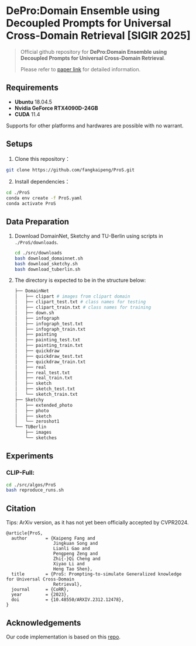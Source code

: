 # DePro:Domain Ensemble using Decoupled Prompts for Universal Cross-Domain Retrieval [SIGIR 2025]

> Official github repository for **DePro:Domain Ensemble using Decoupled Prompts for Universal Cross-Domain Retrieval**. 
> 
> Please refer to [paper link](https://arxiv.org/abs/2312.12478) for detailed information.

## Requirements

- **Ubuntu** 18.04.5 
- **Nvidia GeForce RTX4090D-24GB**
- **CUDA**  11.4

Supports for other platforms and hardwares are possible with no warrant. 

## Setups

1. Clone this repository：

``` bash
git clone https://github.com/fangkaipeng/ProS.git
```

2. Install dependencies：

```bash
cd ./ProS
conda env create -f ProS.yaml
conda activate ProS
```

## Data Preparation

1. Download DomainNet, Sketchy and TU-Berlin using scripts in `./ProS/downloads`.

   ``` bash
   cd ./src/downloads
   bash download_domainnet.sh
   bash download_sketchy.sh
   bash download_tuberlin.sh
   ```

2. The directory is expected to be in the structure below:

   ```python
   ├── DomainNet
   │   ├── clipart # images from clipart domain
   │   ├── clipart_test.txt # class names for testing
   │   ├── clipart_train.txt # class names for training
   │   ├── down.sh
   │   ├── infograph
   │   ├── infograph_test.txt
   │   ├── infograph_train.txt
   │   ├── painting
   │   ├── painting_test.txt
   │   ├── painting_train.txt
   │   ├── quickdraw
   │   ├── quickdraw_test.txt
   │   ├── quickdraw_train.txt
   │   ├── real
   │   ├── real_test.txt
   │   ├── real_train.txt
   │   ├── sketch
   │   ├── sketch_test.txt
   │   └── sketch_train.txt
   ├── Sketchy
   │   ├── extended_photo
   │   ├── photo
   │   ├── sketch
   │   └── zeroshot1
   └── TUBerlin
       ├── images
       └── sketches
   ```

## Experiments

### CLIP-Full:

```bash
cd ./src/algos/ProS
bash reproduce_runs.sh
```

## Citation

Tips: ArXiv version, as it has not yet been officially accepted by CVPR2024.

```
@article{ProS,
  author       = {Kaipeng Fang and
                  Jingkuan Song and
                  Lianli Gao and
                  Pengpeng Zeng and
                  Zhi{-}Qi Cheng and
                  Xiyao Li and
                  Heng Tao Shen},
  title        = {ProS: Prompting-to-simulate Generalized knowledge for Universal Cross-Domain
                  Retrieval},
  journal      = {CoRR},
  year         = {2023},
  doi          = {10.48550/ARXIV.2312.12478},
}
```

## Acknowledgements

Our code implementation is based on this [repo](https://github.com/KaiyangZhou/CoOp).
